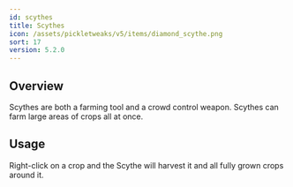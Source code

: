 ```yaml
---
id: scythes
title: Scythes
icon: /assets/pickletweaks/v5/items/diamond_scythe.png
sort: 17
version: 5.2.0
---
```


## Overview

Scythes are both a farming tool and a crowd control weapon. Scythes can farm large areas of crops all at once.

## Usage

Right-click on a crop and the Scythe will harvest it and all fully grown crops around it.
